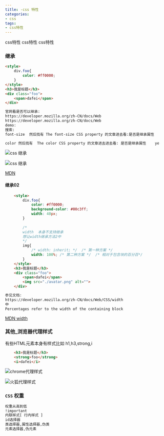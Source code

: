 ```yaml
---
title: -css 特性
categories: 
- css
tags:
- css特性
---
```

css特性
css特性
css特性



### 继承

```html
<style>
    div.foo{
        color: #ff0000;
    }
</style>
<h3>我是标题</h3>
<div class="foo">
    <span>dafei</span>
</div>

官网看是否可以继承:
https://developer.mozilla.org/zh-CN/docs/Web
https://developer.mozilla.org/zh-CN/docs/Web
demo:
搜索: 
font-size  然后找有 The font-size CSS property 的文章进去看:是否是继承属性	yes

color 然后找有  The color CSS property 的文章进去进去看: 是否是继承属性	yes 
```

![css 继承](/img/css/css_inherit.png "css继承")

![css 继承](/img/css/css_inherit_02.png "css继承")

 [MDN](https://developer.mozilla.org/zh-CN/docs/Web "MDN")

#### 继承02

```html
    <style>
        div.foo{
            color: #ff0000;
            background-color: #00c3ff;
            width: 40px;
        }
        
        /* 
        width  本身不支持继承
        想让width继承方法2中
        */
        img{            
            /* width: inherit; */  /* 第一种方案 */
            width: 100%; /* 第二种方案 */  /* 相对于包含块的百分百*/
        }
    </style>
    <h3>我是标题</h3>
    <div class="foo">
        <span>dafei</span>
        <img src="./avatar.png" alt="">
    </div>

参见文档:
https://developer.mozilla.org/zh-CN/docs/Web/CSS/width
中 
Percentages	refer to the width of the containing block
```

 [MDN width](https://developer.mozilla.org/zh-CN/docs/Web/CSS/width "MDN width")





### 其他_浏览器代理样式

有些HTML元素本身有样式比如 h1,h3,strong,i 

```html
    <h3>我是标题</h3>
    <strong>foo</strong>
    <i>dafei</i>
```

![chrome代理样式](/img/css/css_chrome.png "chrome代理样式")

![火狐代理样式](/img/css/css_firefox.png "火狐代理样式")



### `CSS` 权重

```html
权重从高到低
!important
内联样式[ 行内样式 ]
id选择器
类选择器,属性选择器,伪类
元素选择器,伪元素

```



























